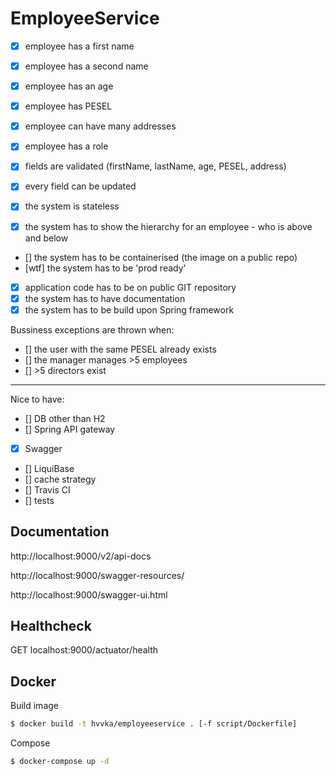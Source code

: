 # EmployeeService

- [x] employee has a first name
- [x] employee has a second name
- [x] employee has an age
- [x] employee has PESEL
- [x] employee can have many addresses
- [x] employee has a role

- [x] fields are validated (firstName, lastName, age, PESEL, address)
- [x] every field can be updated
- [x] the system is stateless

- [x] the system has to show the hierarchy for an employee - who is above and below
- [] the system has to be containerised (the image on a public repo)
- [wtf] the system has to be 'prod ready' 
- [x] application code has to be on public GIT repository
- [x] the system has to have documentation 
- [x] the system has to be build upon Spring framework

Bussiness exceptions are thrown when:
- [] the user with the same PESEL already exists
- [] the manager manages >5 employees
- [] >5 directors exist

--- 

Nice to have:
- [] DB other than H2
- [] Spring API gateway
- [x] Swagger
- [] LiquiBase
- [] cache strategy
- [] Travis CI
- [] tests

## Documentation

http://localhost:9000/v2/api-docs

http://localhost:9000/swagger-resources/

http://localhost:9000/swagger-ui.html

## Healthcheck

GET localhost:9000/actuator/health

## Docker

Build image
```bash
$ docker build -t hvvka/employeeservice . [-f script/Dockerfile]
```

Compose
```bash
$ docker-compose up -d
```

